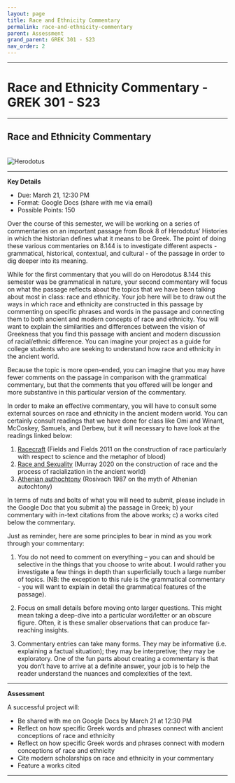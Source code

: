 ```yaml
---
layout: page
title: Race and Ethnicity Commentary
permalink: race-and-ethnicity-commentary
parent: Assessment
grand_parent: GREK 301 - S23
nav_order: 2
---
```

***

# Race and Ethnicity Commentary - GREK 301 - S23

***

## Race and Ethnicity Commentary
&nbsp;  
![Herodotus](https://pictures.abebooks.com/isbn/9780521575713-us.jpg)

***

**Key Details**

- Due: March 21, 12:30 PM 
- Format: Google Docs (share with me via email)
- Possible Points: 150

Over the course of this semester, we will be working on a series of commentaries on an important passage from Book 8 of Herodotus’ Histories in which the historian defines what it means to be Greek. The point of doing these various commentaries on 8.144 is to investigate different aspects - grammatical, historical, contextual, and cultural - of the passage in order to dig deeper into its meaning.


While for the first commentary that you will do on Herodotus 8.144 this semester was be grammatical in nature, your second commentary will focus on what the passage reflects about the topics that we have been talking about most in class: race and ethnicity. Your job here will be to draw out the ways in which race and ethnicity are constructed in this passage by commenting on specific phrases and words in the passage and connecting them to both ancient and modern concepts of race and ethnicity. You will want to explain the similarities and differences between the vision of Greekness that you find this passage with ancient and modern discussion of racial/ethnic difference. You can imagine your project as a guide for college students who are seeking to understand how race and ethnicity in the ancient world. 

Because the topic is more open-ended, you can imagine that you may have fewer comments on the passage in comparison with the grammatical commentary, but that the comments that you offered will be longer and more substantive in this particular version of the commentary.

In order to make an effective commentary, you will have to consult some external sources on race and ethnicity in the ancient modern world. You can certainly consult readings that we have done for class like Omi and Winant, McCoskey, Samuels, and Derbew, but it will necessary to have look at the readings linked below:

1) [Racecraft](https://drive.google.com/file/d/1xYj95RA8cZgaYdEk4VukfzPJy2MgkhUA/view?usp=share_link) (Fields and Fields 2011 on the construction of race particularly with respect to science and the metaphor of blood)
2) [Race and Sexuality](https://drive.google.com/file/d/1HmxhimZtQe35tZnqBd0ZQB04ge8RPEgD/view?usp=share_link) (Murray 2020 on the construction of race and the process of racialization in the ancient world)
3) [Athenian authochtony](https://drive.google.com/file/d/1KqnN9DtDWu3Qel7h2wbsPRwNhjbvMecO/view?usp=share_link) (Rosivach 1987 on the myth of Athenian autochtony)

In terms of nuts and bolts of what you will need to submit, please include in the Google Doc that you submit a) the passage in Greek; b) your commentary with in-text citations from the above works; c) a works cited below the commentary. 

Just as reminder, here are some principles to bear in mind as you work through your commentary:

1) You do not need to comment on everything – you can and should be selective in the things that you choose to write about. I would rather you investigate a few things in depth than superficially touch a large number of topics. (NB: the exception to this rule is the grammatical commentary - you will want to explain in detail the grammatical features of the passage).

2) Focus on small details before moving onto larger questions. This might mean taking a deep-dive into a particular word/letter or an obscure figure. Often, it is these smaller observations that can produce far-reaching insights. 

3) Commentary entries can take many forms. They may be informative (i.e. explaining a factual situation); they may be interpretive; they may be exploratory. One of the fun parts about creating a commentary is that you don’t have to arrive at a definite answer, your job is to help the reader understand the nuances and complexities of the text.


***

**Assessment**

A successful project will:

- Be shared with me on Google Docs by March 21 at 12:30 PM
- Reflect on how specific Greek words and phrases connect with ancient conceptions of race and ethnicity
- Reflect on how specific Greek words and phrases connect with modern conceptions of race and ethnicity
- Cite modern scholarships on race and ethnicity in your commentary
- Feature a works cited

***
